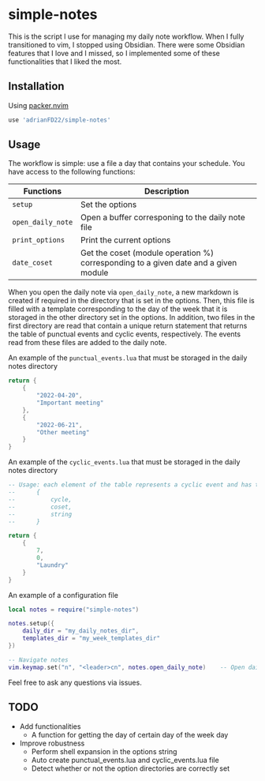 
# simple-notes

This is the script I use for managing my daily note workflow. When I fully transitioned to vim, I stopped using Obsidian. There were some Obsidian features that I love and I missed, so I implemented some of these functionalities that I liked the most.


## Installation

Using [packer.nvim](https://github.com/wbthomason/packer.nvim)

```lua
use 'adrianFD22/simple-notes'
```


## Usage

The workflow is simple: use a file a day that contains your schedule. You have access to the following functions:

| Functions         | Description                                                                         |
|-------------------|-------------------------------------------------------------------------------------|
| `setup`           | Set the options                                                                     |
| `open_daily_note` | Open a buffer corresponing to the daily note file                                   |
| `print_options`   | Print the current options                                                           |
| `date_coset`      | Get the coset (module operation %) corresponding to a given date and a given module |

When you open the daily note via `open_daily_note`, a new markdown is created if required in the directory that is set in the options. Then, this file is filled with a template corresponding to the day of the week that it is storaged in the other directory set in the options. In addition, two files in the first directory are read that contain a unique return statement that returns the table of punctual events and cyclic events, respectively. The events read from these files are added to the daily note.

An example of the `punctual_events.lua` that must be storaged in the daily notes directory
```lua
return {
    {
        "2022-04-20",
        "Important meeting"
    },
    {
        "2022-06-21",
        "Other meeting"
    }
}
```

An example of the `cyclic_events.lua` that must be storaged in the daily notes directory
```lua
-- Usage: each element of the table represents a cyclic event and has the following format:
--      {
--          cycle,
--          coset,
--          string
--      }

return {
    {
        7,
        0,
        "Laundry"
    }
}

```

An example of a configuration file
```lua
local notes = require("simple-notes")

notes.setup({
    daily_dir = "my_daily_notes_dir",
    templates_dir = "my_week_templates_dir"
})

-- Navigate notes
vim.keymap.set("n", "<leader>cn", notes.open_daily_note)	-- Open daily note
```

Feel free to ask any questions via issues.


## TODO

- Add functionalities
    - A function for getting the day of certain day of the week day
- Improve robustness
    - Perform shell expansion in the options string
    - Auto create punctual_events.lua and cyclic_events.lua file
    - Detect whether or not the option directories are correctly set
